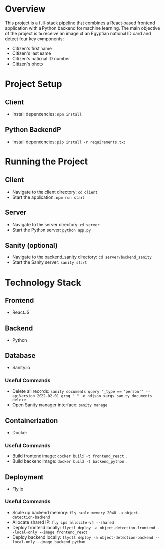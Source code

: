 # Overview

This project is a full-stack pipeline that combines a React-based frontend application with a Python backend for machine learning. The main objective of the project is to receive an image of an Egyptian national ID card and detect four key components:

- Citizen's first name
- Citizen's last name
- Citizen's national ID number
- Citizen's photo

# Project Setup

## Client

- Install dependencies: `npm install`

## Python BackendP

- Install dependencies: `pip install -r requirements.txt`

# Running the Project

## Client

- Navigate to the client directory: `cd client`
- Start the application: `npm run start`

## Server

- Navigate to the server directory: `cd server`
- Start the Python server: `python app.py`

## Sanity (optional)

- Navigate to the backend_sanity directory: `cd server/backend_sanity`
- Start the Sanity server: `sanity start`

# Technology Stack

## Frontend

- ReactJS

## Backend

- Python

## Database

- Sanity.io

### Useful Commands

- Delete all records: `sanity documents query "_type == 'person'" --apiVersion 2022-02-01 groq "_" -o ndjson xargs sanity documents delete`
- Open Sanity manager interface: `sanity manage`

## Containerization

- Docker

### Useful Commands

- Build frontend image: `docker build -t frontend_react .`
- Build backend image: `docker build -t backend_python .`

## Deployment

- Fly.io

### Useful Commands

- Scale up backend memory: `fly scale memory 2048 -a object-detection-backend`
- Allocate shared IP: `fly ips allocate-v4 --shared`
- Deploy frontend locally: `flyctl deploy -a object-detection-frontend --local-only --image frontend_react`
- Deploy backend locally: `flyctl deploy -a object-detection-backend --local-only --image backend_python`
